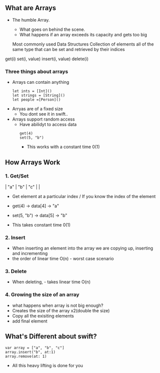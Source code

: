 ## What are Arrays
 - The humble Array.
    - What goes on behind the scene.
    - What happens if an array exceeds its capacity and gets too big

    Most commonly used Data Structures
   Collection of elements all of the same type that can be set and retrieved by their indices
    
 

 get(i) set(i, value) insert(i, value) delete(i)

### Three things about arrays 
- Arrays can contain anything
    ```
    let ints = [Int]()
    let strings = [String]()
    let people =[Person]()
    ```
- Arryas are of a fixed size
    - You dont see it in swift..
- Arrays support random access
   - Have abilidyt to access data
     ```
     get(4)
     set(5, "b")
     ```
     - This works with a constant time 0(1)


## How Arrays Work
### 1. Get/Set 
| "a" | "b" | "c" | |
- Get element at a particular index / If you know the index of the element
- get(4)  -> data[4] -> "a"
- set(5, "b") -> data[5] -> "b"

- This takes constant time 0(1)


### 2. Insert
 - When inserting an element into the array we are copying up, inserting and incrementing 
 - the order of linear time O(n) - worst case scenario
### 3. Delete 
 - When deleting, - takes linear time O(n)

### 4. Growing the size of an array 
- what happens when array is not big enough?
- Creates the size of the array x2(double the size)
- Copy all the exisiting elements
- add final element


## What's Different about swift? 
```
var array = ["a", "b", "c"]
array.insert("b", at:1)
array.remove(at: 1)
```
 - All this heavy lifting is done for you

